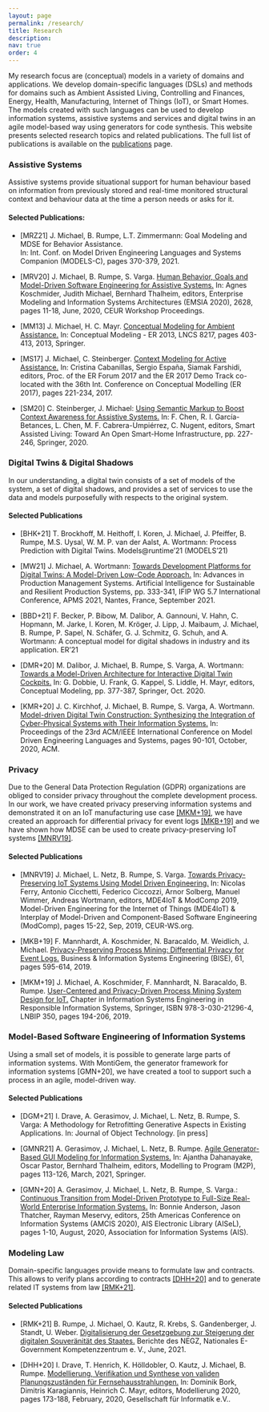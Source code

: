 ```yaml
---
layout: page
permalink: /research/
title: Research
description: 
nav: true
order: 4
---
```


My research focus are (conceptual) models in a variety of domains and applications. 
We develop domain-specific languages (DSLs) and methods for 
domains such as Ambient Assisted Living, Controlling and Finances, Energy, Health, 
Manufacturing, Internet of Things (IoT), or Smart Homes. 
The models created with such languages can be used to develop information systems, 
assistive systems and services and digital twins
in an agile model-based way using generators for code synthesis.
This website presents selected research topics and related publications.
The full list of publications is available on the [publications](../publications) page.

### Assistive Systems
Assistive systems provide situational support for human behaviour based on information from previously stored and
real-time monitored structural context and behaviour data at the time a person
needs or asks for it.

#### Selected Publications:

- [MRZ21] J. Michael, B. Rumpe, L.T. Zimmermann: Goal Modeling and MDSE for Behavior Assistance.  
  In: Int. Conf. on Model Driven Engineering Languages and Systems Companion (MODELS-C), 
  pages 370-379, 2021.

- [MRV20] J. Michael, B. Rumpe, S. Varga. 
[Human Behavior, Goals and Model-Driven Software Engineering for Assistive Systems.](http://www.se-rwth.de/publications/Human-Behavior-Goals-and-Model-Driven-Software-Engineering-for-Assistive-Systems.pdf) 
In: Agnes Koschmider, Judith Michael, Bernhard Thalheim, editors, 
Enterprise Modeling and Information Systems Architectures (EMSIA 2020), 2628, pages 11-18, 
June, 2020, CEUR Workshop Proceedings.

- [MM13] J. Michael, H. C. Mayr. [Conceptual Modeling for Ambient Assistance.](https://dl.acm.org/doi/10.1007/978-3-642-41924-9_33)
In: Conceptual Modeling - ER 2013, LNCS 8217, pages 403-413, 2013, Springer.

- [MS17] J. Michael, C. Steinberger. [Context Modeling for Active Assistance.](http://ceur-ws.org/Vol-1979/paper-22.pdf)
In: Cristina Cabanillas, Sergio España, Siamak Farshidi, editors, Proc. of the ER Forum 2017 and the ER 2017
Demo Track co-located with the 36th Int. Conference on Conceptual Modelling (ER 2017), pages 221-234, 2017.

- [SM20] C. Steinberger, J. Michael: [Using Semantic Markup to Boost Context Awareness for Assistive Systems.](https://www.se-rwth.de/publications/Using-Semantic-Markup-to-Boost-Context-Awareness-for-Assistive-Systems.pdf)
In: F. Chen, R. I. García-Betances, L. Chen, M. F. Cabrera-Umpiérrez, C. Nugent, editors,
Smart Assisted Living: Toward An Open Smart-Home Infrastructure, pp. 227-246, Springer, 2020.


### Digital Twins & Digital Shadows
In our understanding, a digital twin consists of a set of models of the system, 
a set of digital shadows, and provides a set of services to use the data and models 
purposefully with respects to the original system.

#### Selected Publications
- [BHK+21] T. Brockhoff, M. Heithoff, I. Koren, J. Michael, J. Pfeiffer, B. Rumpe, M.S. Uysal,
  W. M. P. van der Aalst, A. Wortmann: Process Prediction with Digital Twins. Models@runtime’21 (MODELS’21)
  
- [MW21] J. Michael, A. Wortmann:
  [Towards Development Platforms for Digital Twins: A Model-Driven Low-Code Approach.](https://www.se-rwth.de/publications/Towards-Development-Platforms-for-Digital-Twins-A-Model-Driven-Low-Code-Approach.pdf)
  In: Advances in Production Management Systems. Artificial Intelligence for Sustainable and Resilient Production Systems,
  pp. 333-341, IFIP WG 5.7 International Conference, APMS 2021, Nantes, France, September 2021.

- [BBD+21] F. Becker, P. Bibow, M. Dalibor, A. Gannouni, V. Hahn, C. Hopmann, M. Jarke, I. Koren, M. Kröger,
  J. Lipp, J. Maibaum, J. Michael, B. Rumpe, P. Sapel, N. Schäfer, G. J. Schmitz, G. Schuh, and A. Wortmann:
  A conceptual model for digital shadows in industry and its application. ER’21

- [DMR+20] M. Dalibor, J. Michael, B. Rumpe, S. Varga, A. Wortmann: 
[Towards a Model-Driven Architecture for Interactive Digital Twin Cockpits.](https://www.se-rwth.de/publications/Towards-a-Model-Driven-Architecture-for-Interactive-Digital-Twin-Cockpits.pdf)
In: G. Dobbie, U. Frank, G. Kappel, S. Liddle, H. Mayr, editors, Conceptual Modeling, pp. 377-387, Springer, Oct. 2020.

- [KMR+20] J. C. Kirchhof, J. Michael, B. Rumpe, S. Varga, A. Wortmann. 
[Model-driven Digital Twin Construction: Synthesizing the Integration of Cyber-Physical Systems with Their 
Information Systems.](http://www.se-rwth.de/publications/Model-driven-Digital-Twin-Construction-Synthesizing-the-Integration-of-Cyber-Physical-Systems-with-Their-Information-Systems.pdf)
In: Proceedings of the 23rd ACM/IEEE International Conference on Model Driven Engineering 
Languages and Systems, pages 90-101, October, 2020, ACM.
  

### Privacy
Due to the General Data Protection Regulation (GDPR) organizations are obliged
to consider privacy throughout the complete development process.
In our work, we have created privacy preserving information systems and demonstrated it on an IoT manufacturing use
case [[MKM+19]](https://www.se-rwth.de/publications/User-Centered-and-Privacy-Driven-Process-Mining-System-Design-for-IoT.pdf),
we have created an approach for differential privacy for event logs 
[[MKB+19]](https://www.se-rwth.de/publications/Privacy-Preserving-Process-Mining.pdf)
and we have shown how MDSE can be used to create privacy-preserving IoT systems
[[MNRV19]](https://www.se-rwth.de/publications/Towards-Privacy-Preserving-IoT-Systems-Using-Model-Driven-Engineering.pdf).

#### Selected Publications

- [MNRV19] J. Michael, L. Netz, B. Rumpe, S. Varga.
[Towards Privacy-Preserving IoT Systems Using Model Driven Engineering.](https://www.se-rwth.de/publications/Towards-Privacy-Preserving-IoT-Systems-Using-Model-Driven-Engineering.pdf)
In: Nicolas Ferry, Antonio Cicchetti, Federico Ciccozzi, Arnor Solberg, Manuel Wimmer, Andreas Wortmann, editors,
MDE4IoT & ModComp 2019, Model-Driven Engineering for the Internet of Things (MDE4IoT) &
Interplay of Model-Driven and Component-Based Software Engineering (ModComp), pages 15-22, Sep, 2019, CEUR-WS.org.

- [MKB+19] F. Mannhardt, A. Koschmider, N. Baracaldo, M. Weidlich, J. Michael. 
[Privacy-Preserving Process Mining: Differential Privacy for Event Logs.](https://www.se-rwth.de/publications/Privacy-Preserving-Process-Mining.pdf) 
Business & Information Systems Engineering (BISE), 61, pages 595-614, 2019.

- [MKM+19] J. Michael, A. Koschmider, F. Mannhardt, N. Baracaldo, B. Rumpe.
[User-Centered and Privacy-Driven Process Mining System Design for IoT.](https://www.se-rwth.de/publications/User-Centered-and-Privacy-Driven-Process-Mining-System-Design-for-IoT.pdf)
Chapter in Information Systems Engineering in Responsible Information Systems, Springer,
ISBN 978-3-030-21296-4, LNBIP 350, pages 194-206, 2019.

### Model-Based Software Engineering of Information Systems
Using a small set of models, it is possible to generate large parts of information systems. 
With MontiGem, the generator framework for information systems [GMN+20], we have created a tool to support such a process in an 
agile, model-driven way. 

#### Selected Publications

- [DGM+21] I. Drave, A. Gerasimov, J. Michael, L. Netz, B. Rumpe, S. Varga:
  A Methodology for Retrofitting Generative Aspects in Existing Applications.
  In: Journal of Object Technology. [in press]

- [GMNR21] A. Gerasimov, J. Michael, L. Netz, B. Rumpe. 
[Agile Generator-Based GUI Modeling for Information Systems.](http://www.se-rwth.de/publications/Agile-Generator-Based-GUI-Modeling-for-Information-Systems.pdf) 
In: Ajantha Dahanayake, Oscar Pastor, Bernhard Thalheim, editors, Modelling to Program (M2P), 
pages 113-126, March, 2021, Springer.

- [GMN+20] A. Gerasimov, J. Michael, L. Netz, B. Rumpe, S. Varga.:
[Continuous Transition from Model-Driven Prototype to Full-Size Real-World Enterprise Information Systems.](http://www.se-rwth.de/publications/Continuous-Transition-from-Model-Driven-Prototype-to-Full-Size-Real-World-Enterprise-Information-Systems.pdf)
In: Bonnie Anderson, Jason Thatcher, Rayman Meservy, editors, 
25th Americas Conference on Information Systems (AMCIS 2020), AIS Electronic Library (AISeL), 
pages 1-10, August, 2020, Association for Information Systems (AIS).


### Modeling Law
Domain-specific languages provide means to formulate law and contracts. 
This allows to verify plans according to contracts [[DHH+20]](http://www.se-rwth.de/publications/Modellierung-Verifikation-und-Synthese-von-validen-Planungszustaenden-fuer-Fernsehausstrahlungen.pdf)
and to generate related IT systems from law [[RMK+21]](http://www.se-rwth.de/publications/Digitalisierung-der-Gesetzgebung-zur-Steigerung-der-digitalen-Souveraenitaet-des-Staates.pdf).


#### Selected Publications

- [RMK+21] B. Rumpe, J. Michael, O. Kautz, R. Krebs, S. Gandenberger, J. Standt, U. Weber. 
[Digitalisierung der Gesetzgebung zur Steigerung der digitalen Souveränität des Staates.](http://www.se-rwth.de/publications/Digitalisierung-der-Gesetzgebung-zur-Steigerung-der-digitalen-Souveraenitaet-des-Staates.pdf) 
Berichte des NEGZ, Nationales E-Government Kompetenzzentrum e. V., June, 2021.

- [DHH+20] I. Drave, T. Henrich, K. Hölldobler, O. Kautz, J. Michael, B. Rumpe. 
[Modellierung, Verifikation und Synthese von validen Planungszuständen für Fernsehausstrahlungen.](http://www.se-rwth.de/publications/Modellierung-Verifikation-und-Synthese-von-validen-Planungszustaenden-fuer-Fernsehausstrahlungen.pdf) 
In: Dominik Bork, Dimitris Karagiannis, Heinrich C. Mayr, editors, Modellierung 2020, pages 173-188, 
February, 2020, Gesellschaft für Informatik e.V..